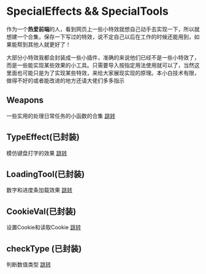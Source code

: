 # SpecialEffects && SpecialTools

作为一个**热爱前端**的人，看到网页上一些小特效就想自己动手去实现一下，所以就想建一个合集，保存一下写过的特效，说不定自己以后在工作的时候还能用到，如果能帮到其他人就更好了！

大部分小特效我都会封装成一些小插件，准确的来说他们已经不是一些小特效了，而是一些能实现某些效果的小工具。只需要导入按指定用法使用就可以了，当然这里面也可能只是为了实现某些特效，来给大家展现实现的原理。本小白技术有限，做得不好的或者能改进的地方还请大佬们多多指示

## Weapons

一些实用的处理日常任务的小函数的合集 [跳转](https://github.com/MLuminary/specialEffects/tree/master/Weapons)


## TypeEffect(已封装)

模仿键盘打字的效果 [跳转](https://github.com/MLuminary/specialEffects/tree/master/typeEffect)

## LoadingTool(已封装)

数字和进度条加载效果 [跳转](https://github.com/MLuminary/specialEffects/tree/master/LoadingTool)

## CookieVal(已封装)

设置Cookie和读取Cookie [跳转](https://github.com/MLuminary/specialEffects/tree/master/CookieVal)

## checkType (已封装)

判断数值类型 [跳转](https://github.com/MLuminary/specialEffects/tree/master/checkType)